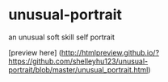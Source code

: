 # unusual-portrait
an unusual soft skill self portrait

[preview here] (http://htmlpreview.github.io/?https://github.com/shelleyhu123/unusual-portrait/blob/master/unusual_portrait.html)
